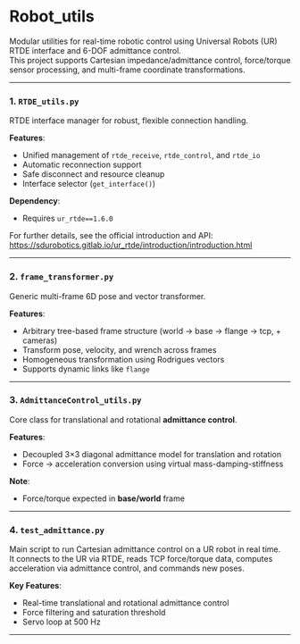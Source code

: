 # Robot_utils

Modular utilities for real-time robotic control using Universal Robots (UR) RTDE interface and 6-DOF admittance control.  
This project supports Cartesian impedance/admittance control, force/torque sensor processing, and multi-frame coordinate transformations.

---

### 1. `RTDE_utils.py`
RTDE interface manager for robust, flexible connection handling.

**Features**:
- Unified management of `rtde_receive`, `rtde_control`, and `rtde_io`
- Automatic reconnection support
- Safe disconnect and resource cleanup
- Interface selector (`get_interface()`)

**Dependency**:
- Requires `ur_rtde==1.6.0`

For further details, see the official introduction and API:
https://sdurobotics.gitlab.io/ur_rtde/introduction/introduction.html

---

### 2. `frame_transformer.py`
Generic multi-frame 6D pose and vector transformer.

**Features**:
- Arbitrary tree-based frame structure (world → base → flange → tcp, + cameras)
- Transform pose, velocity, and wrench across frames
- Homogeneous transformation using Rodrigues vectors
- Supports dynamic links like `flange`

---

### 3. `AdmittanceControl_utils.py`
Core class for translational and rotational **admittance control**.

**Features**:
- Decoupled 3×3 diagonal admittance model for translation and rotation
- Force → acceleration conversion using virtual mass-damping-stiffness

**Note**:
- Force/torque expected in **base/world** frame

---

### 4. `test_admittance.py`
Main script to run Cartesian admittance control on a UR robot in real time.  
It connects to the UR via RTDE, reads TCP force/torque data, computes acceleration via admittance control, and commands new poses.

**Key Features**:
- Real-time translational and rotational admittance control
- Force filtering and saturation threshold
- Servo loop at 500 Hz

---
